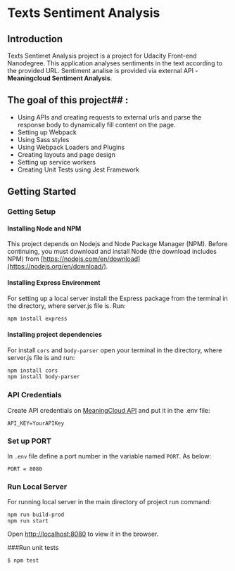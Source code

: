# Texts Sentiment Analysis

## **Introduction**

Texts Sentimet Analysis project is a project for Udacity Front-end Nanodegree. This application analyses sentiments in the text according to the provided URL.
Sentiment analise is provided via external API - **Meaningcloud Sentiment Analysis**.

## The goal of this project## :

- Using APIs and creating requests to external urls and parse the response body to dynamically fill content on the page.
- Setting up Webpack
- Using Sass styles
- Using Webpack Loaders and Plugins
- Creating layouts and page design
- Setting up service workers
- Creating Unit Tests using Jest Framework

## **Getting Started**

### Getting Setup

#### Installing Node and NPM

This project depends on Nodejs and Node Package Manager (NPM). Before continuing, you must download and install Node (the download includes NPM) from [https://nodejs.com/en/download](https://nodejs.org/en/download/).

#### Installing Express Environment

For setting up a local server install the Express package from the terminal in the directory, where server.js file is. Run:

```bash
npm install express
```

#### Installing project dependencies

For install `cors` and `body-parser` open your terminal in the directory, where server.js file is and run:

```bash
npm install cors
npm install body-parser
```

### API Credentials

Create API credentials on [MeaningCloud API](https://www.meaningcloud.com/developer/sentiment-analysis) and put it in the .env file:

```
API_KEY=YourAPIKey
```

### Set up PORT

In `.env` file define a port number in the variable named `PORT`. As below:

```
PORT = 8080
```

### Run Local Server

For running local server in the main directory of project run command:

```
npm run build-prod
npm run start
```

Open [http://localhost:8080](http://localhost:8080) to view it in the browser.

###Run unit tests

```bash
$ npm test
```
